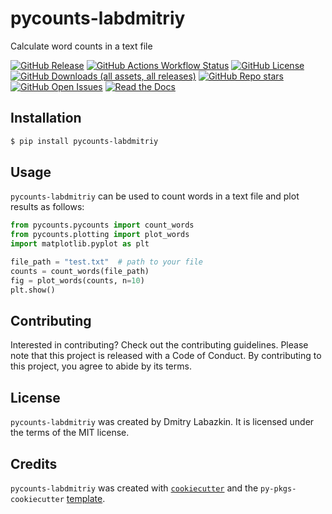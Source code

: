 # pycounts-labdmitriy

Calculate word counts in a text file

[![GitHub Release](https://img.shields.io/github/v/release/labdmitriy/pycounts-labdmitriy?style=flat-square)](https://github.com/labdmitriy/pycounts-labdmitriy/releases)
[![GitHub Actions Workflow Status](https://img.shields.io/github/actions/workflow/status/labdmitriy/pycounts-labdmitriy/ci-cd.yml?style=flat-square)](https://github.com/labdmitriy/pycounts-labdmitriy/actions/workflows/ci-cd.yml)
[![GitHub License](https://img.shields.io/github/license/labdmitriy/pycounts-labdmitriy?style=flat-square)](https://opensource.org/license/MIT)
[![GitHub Downloads (all assets, all releases)](https://img.shields.io/github/downloads/labdmitriy/pycounts-labdmitriy/total?style=flat-square)](https://pypistats.org/packages/pycounts-labdmitriy)
[![GitHub Repo stars](https://img.shields.io/github/stars/labdmitriy/pycounts-labdmitriy?style=flat-square)](https://star-history.com/#labdmitriy/pycounts-labdmitriy)
[![GitHub Open Issues](https://img.shields.io/github/issues-raw/labdmitriy/pycounts-labdmitriy)](https://github.com/labdmitriy/pycounts-labdmitriy/issues)
[![Read the Docs](https://img.shields.io/readthedocs/pycounts-labdmitriy)](https://pycounts-labdmitriy.readthedocs.io/)

## Installation

```bash
$ pip install pycounts-labdmitriy
```

## Usage

`pycounts-labdmitriy` can be used to count words in a text file and plot results
as follows:

```python
from pycounts.pycounts import count_words
from pycounts.plotting import plot_words
import matplotlib.pyplot as plt

file_path = "test.txt"  # path to your file
counts = count_words(file_path)
fig = plot_words(counts, n=10)
plt.show()
```

## Contributing

Interested in contributing? Check out the contributing guidelines. Please note that this project is released with a Code of Conduct. By contributing to this project, you agree to abide by its terms.

## License

`pycounts-labdmitriy` was created by Dmitry Labazkin. It is licensed under the terms of the MIT license.

## Credits

`pycounts-labdmitriy` was created with [`cookiecutter`](https://cookiecutter.readthedocs.io/en/latest/) and the `py-pkgs-cookiecutter` [template](https://github.com/py-pkgs/py-pkgs-cookiecutter).
